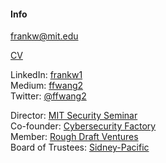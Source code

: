 #### Info

[frankw@mit.edu](mailto:frankw@mit.edu)  
<!--[32-G978B, 32 Vassar Street](http://whereis.mit.edu/?go=32)  -->
[CV](./files/cv/cv.pdf)  

LinkedIn: [frankw1](https://www.linkedin.com/in/frankw1/)  
Medium: [ffwang2](https://medium.com/@ffwang2)  
Twitter: [@ffwang2](https://twitter.com/ffwang2)  
<!-- Github: [ffwang2](https://github.com/frankw2) -->

Director: [MIT Security Seminar](http://css.csail.mit.edu/security-seminar/)  
Co-founder: [Cybersecurity Factory](http://cybersecurityfactory.com/)  
Member: [Rough Draft Ventures](http://roughdraft.vc/)  
Board of Trustees: [Sidney-Pacific](http://s-p.mit.edu/)
